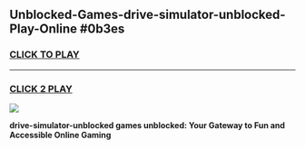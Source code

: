 
## Unblocked-Games-drive-simulator-unblocked-Play-Online #0b3es
<h3>
<a href="https://news.freeplayer.one?title=drive-simulator-unblocked&ref=3">CLICK TO PLAY</a></h3>
<hr>

<h3>
<a href="https://news.freeplayer.one?title=drive-simulator-unblocked&ref=3">CLICK 2 PLAY</a>
  
</h3>

<a href="https://news.freeplayer.one?title=drive-simulator-unblocked&ref=3"><img src="https://clearcache.store/games.png"></a>


**drive-simulator-unblocked games unblocked: Your Gateway to Fun and Accessible Online Gaming**
